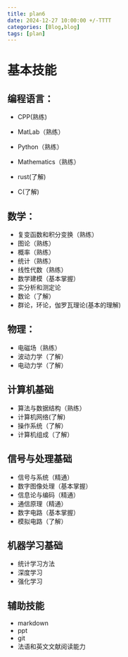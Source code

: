 ```yaml
---
title: plan6
date: 2024-12-27 10:00:00 +/-TTTT
categories: [Blog,blog]
tags: [plan]
---
```


# 基本技能
## 编程语言：
* CPP(熟练)
* MatLab（熟练）


* Python（熟练）
* Mathematics（熟练）
*  rust(了解)
*  C(了解)
## 数学：
* 复变函数和积分变换（熟练）
* 图论（熟练）
* 概率（熟练）
* 统计（熟练）
* 线性代数（熟练）
* 数学建模（基本掌握）
* 实分析和测定论
* 数论（了解）
* 群论，环论，伽罗瓦理论(基本的理解)
## 物理：
* 电磁场（熟练）
* 波动力学（了解）
* 电动力学（了解）
## 计算机基础
* 算法与数据结构（熟练）
* 计算机网络(了解)
* 操作系统（了解）
* 计算机组成（了解）
## 信号与处理基础
* 信号与系统（精通）
* 数字图像处理（基本掌握）
* 信息论与编码（精通）
* 通信原理（精通）
* 数字电路（基本掌握）
* 模拟电路（了解）
## 机器学习基础
* 统计学习方法
* 深度学习
* 强化学习
## 辅助技能
* markdown
* ppt
* git
* 法语和英文文献阅读能力
  
